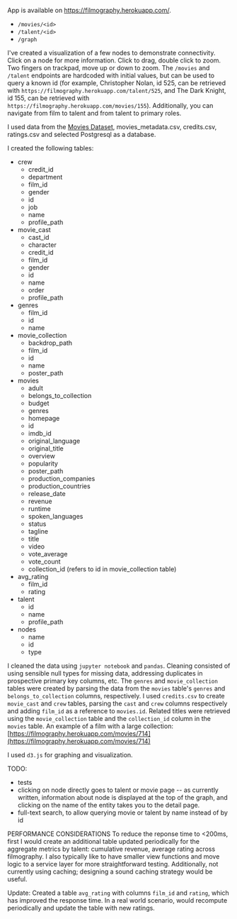 App is available on https://filmography.herokuapp.com/.

- `/movies/<id>`
- `/talent/<id>`
- `/graph`

I've created a visualization of a few nodes to demonstrate connectivity.  Click on a node for more information. Click to drag, double click to zoom. Two fingers on trackpad, move up or down to zoom.
The `/movies` and `/talent` endpoints are hardcoded with initial values, but can be used to query a known id (for example, Christopher Nolan, id 525, can be retrieved with `https://filmography.herokuapp.com/talent/525`, and 
The Dark Knight, id 155, can be retrieved with `https://filmography.herokuapp.com/movies/155`). Additionally, you can navigate from film to talent and from talent to primary roles.


I used data from the [Movies Dataset](https://www.kaggle.com/rounakbanik/the-movies-dataset), movies_metadata.csv, credits.csv, ratings.csv and selected Postgresql as a database.

I created the following tables:
- crew
    - credit_id
    - department
    - film_id
    - gender
    - id
    - job
    - name
    - profile_path
- movie_cast
    - cast_id
    - character
    - credit_id
    - film_id
    - gender
    - id
    - name
    - order
    - profile_path
- genres
    - film_id
    - id
    - name
- movie_collection
    - backdrop_path
    - film_id
    - id
    - name
    - poster_path
- movies
    - adult
    - belongs_to_collection
    - budget
    - genres
    - homepage
    - id
    - imdb_id
    - original_language
    - original_title
    - overview
    - popularity
    - poster_path
    - production_companies
    - production_countries
    - release_date
    - revenue
    - runtime
    - spoken_languages
    - status
    - tagline
    - title
    - video
    - vote_average
    - vote_count
    - collection_id (refers to id in movie_collection table)
- avg_rating
    - film_id
    - rating
- talent
    - id
    - name
    - profile_path
- nodes
    - name
    - id
    - type
  

I cleaned the data using `jupyter notebook` and `pandas`.  Cleaning consisted of using sensible null types for missing data, addressing duplicates in prospective primary key columns, etc. 
The `genres` and `movie_collection` tables were created by parsing the data from the `movies` table's `genres` and `belongs_to_collection` columns, respectively.
I used `credits.csv` to create `movie_cast` and `crew` tables, parsing the `cast` and `crew` columns respectively and adding `film_id` as a reference to `movies.id`.  Related titles
were retrieved using the `movie_collection` table and the `collection_id` column in the `movies` table.  An example of a film with a large collection: [https://filmography.herokuapp.com/movies/714](https://filmography.herokuapp.com/movies/714)

I used `d3.js` for graphing and visualization.

TODO:
- tests
- clicking on node directly goes to talent or movie page -- as currently written, information about node is displayed at the top of the graph, and clicking on the name of the entity takes you to the detail page.
- full-text search, to allow querying movie or talent by name instead of by id

PERFORMANCE CONSIDERATIONS
To reduce the reponse time to <200ms, first I would create an additional table updated periodically for the aggregate metrics by talent:  cumulative revenue, average rating across filmography.
I also typically like to have smaller view functions and move logic to a service layer for more straightforward testing.  Additionally, not currently using caching; designing a sound caching strategy would be useful.

Update: Created a table `avg_rating` with columns `film_id` and `rating`, which has improved the response time. In a real world scenario, would recompute periodically and update the table with new ratings.